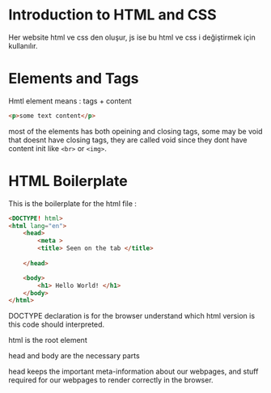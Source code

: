 # Introduction to HTML and CSS
Her website html ve css den oluşur, js ise bu html ve css i değiştirmek için kullanılır.

# Elements and Tags 

Hmtl element means : tags + content

```html
<p>some text content</p>
```
most of the elements has both opeining and closing tags, some may be void that doesnt have closing tags,
they are called void since they dont have content init like `<br>` or `<img>`. 


# HTML Boilerplate 

This is the boilerplate for the html file :
```html
<DOCTYPE! html>
<html lang="en">
    <head>
        <meta >
        <title> Seen on the tab </title>
    
    </head>

    <body>
        <h1> Hello World! </h1>
    </body>
</html>
```

DOCTYPE declaration is for the browser understand which html version is this code should interpreted.

html is the root element

head and body are the necessary parts

head keeps the important meta-information about our webpages, and stuff required for our webpages to render correctly in the browser. 


